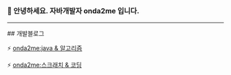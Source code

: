 ### 💬 안녕하세요. 자바개발자 onda2me 입니다.

<hr>  
## 개발블로그      

⚡ [onda2me:java & 알고리즘](https://onda2me.github.io/)  

⚡ [onda2me:스크래치 & 코딩](https://onda2me.github.io/docs/)  



<!--
**onda2me/onda2me** is a ✨ _special_ ✨ repository because its `README.md` (this file) appears on your GitHub profile.

Here are some ideas to get you started:

- 🔭 I’m currently working on ...
- 🌱 I’m currently learning ...
- 👯 I’m looking to collaborate on ...
- 🤔 I’m looking for help with ...
- 💬 Ask me about ...
- 📫 How to reach me: ...
- 😄 Pronouns: ...
- ⚡ Fun fact: ...
-->
